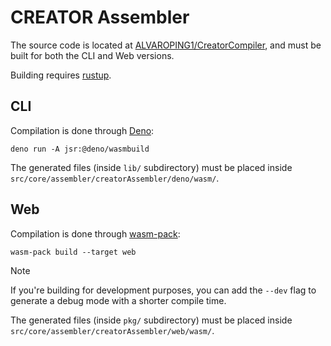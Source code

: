 # CREATOR Assembler
The source code is located at [ALVAROPING1/CreatorCompiler](https://github.com/ALVAROPING1/CreatorCompiler), and must be built for both the CLI and Web versions.

Building requires [rustup](https://rustup.rs/).


## CLI
Compilation is done through [Deno](https://deno.com/):
```
deno run -A jsr:@deno/wasmbuild
```

The generated files (inside `lib/` subdirectory) must be placed inside `src/core/assembler/creatorAssembler/deno/wasm/`.


## Web
Compilation is done through [wasm-pack](https://drager.github.io/wasm-pack/):
```
wasm-pack build --target web
```

<!-- TODO: when compiler is a submodule, use something like [vite-plugin-wasm-pack](https://www.npmjs.com/package/vite-plugin-wasm-pack) to automagically compile the web version -->

> [!NOTE]
> If you're building for development purposes, you can add the `--dev` flag to generate a debug mode with a shorter compile time.

The generated files (inside `pkg/` subdirectory) must be placed inside `src/core/assembler/creatorAssembler/web/wasm/`.
